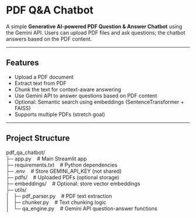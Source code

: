 # PDF Q&A Chatbot

A simple **Generative AI-powered PDF Question & Answer Chatbot** using the Gemini API. Users can upload PDF files and ask questions; the chatbot answers based on the PDF content.

---

## Features

- Upload a PDF document
- Extract text from PDF
- Chunk the text for context-aware answering
- Use Gemini API to answer questions based on PDF content
- Optional: Semantic search using embeddings (SentenceTransformer + FAISS)
- Supports multiple PDFs (stretch goal)

---

## Project Structure

pdf_qa_chatbot/<br>
├─ app.py &nbsp;&nbsp;&nbsp;# Main Streamlit app<br>
├─ requirements.txt &nbsp;&nbsp;&nbsp;# Python dependencies<br>
├─ .env &nbsp;&nbsp;&nbsp;# Store GEMINI_API_KEY (not shared)<br>
├─ pdfs/ &nbsp;&nbsp;&nbsp;# Uploaded PDFs (optional storage)<br>
├─ embeddings/ &nbsp;&nbsp;&nbsp;# Optional: store vector embeddings<br>
├─ utils/<br>
│&nbsp;&nbsp;&nbsp;├─ pdf_parser.py &nbsp;&nbsp;&nbsp;# PDF text extraction<br>
│&nbsp;&nbsp;&nbsp;├─ chunker.py &nbsp;&nbsp;&nbsp;# Text chunking logic<br>
│&nbsp;&nbsp;&nbsp;└─ qa_engine.py &nbsp;&nbsp;&nbsp;# Gemini API question-answer functions



